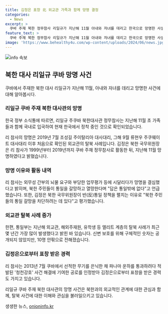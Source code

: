 ```yaml
---
title: 김정은 표창 北 외교관 가족과 함께 망명 결정
categories:
  - News
excerpt: >
  쿠바 주재 북한 정무참사 리일규가 지난해 11월 아내와 자녀를 데리고 한국으로 망명한 사실이 확인됐다. 리 씨는 외교관으로서 북한의 통일 방해 정책에 반대하고, 북한 주민들이 통일을 갈망하는 것을 강조했다. 또한, 북한 인공기로부터 쿠바에서 임무 수행 중 압력과 부당한 대우를 받아 탈북 결심했다고 전했다. 또한, 리 씨는 김정은 정권의 반(反)통일 정책을 비판하며, 북한의 정치적 억압과 감시를 드러내며 그간의 탈북 사례와 관련해 속단적인 조치를 비판했다. 최근 몇 년간 엘리트 계층의 탈북민 수가 증가하고 있다는 소식도 전해졌다.
feature_text: >
  쿠바 주재 북한 정무참사 리일규가 지난해 11월 아내와 자녀를 데리고 한국으로 망명한 사실이 확인됐다. 리 씨는 외교관으로서 북한의 통일 방해 정책에 반대하고, 북한 주민들이 통일을 갈망하는 것을 강조했다. 또한, 북한 인공기로부터 쿠바에서 임무 수행 중 압력과 부당한 대우를 받아 탈북 결심했다고 전했다. 또한, 리 씨는 김정은 정권의 반(反)통일 정책을 비판하며, 북한의 정치적 억압과 감시를 드러내며 그간의 탈북 사례와 관련해 속단적인 조치를 비판했다. 최근 몇 년간 엘리트 계층의 탈북민 수가 증가하고 있다는 소식도 전해졌다.
image: 'https://www.behealthy4u.com/wp-content/uploads/2024/06/news.jpg'
---
```


<p><img src="https://www.behealthy4u.com/wp-content/uploads/2024/06/news.jpg" alt="info 속보" /></p>

<h2 data-ke-size="size26">북한 대사 리일규 쿠바 망명 사건</h2>

<p data-ke-size="size16">쿠바에서 주재한 북한 대사 리일규가 지난해 11월, 아내와 자녀를 데리고 망명한 사건에 대해 알아봅시다.</p>

<h3>리일규 쿠바 주재 북한 대사관의 망명</h3>

<p data-ke-size="size16">한국 정부 소식통에 따르면, 리일규 주쿠바 북한대사관 정무참사는 지난해 11월 초 가족들과 함께 국내로 입국하여 현재 한국에서 정착 중인 것으로 확인되었습니다.</p>

<p data-ke-size="size16">리 참사의 망명은 2019년 7월 조성길 주이탈리아 대사대리, 그해 9월 류현우 주쿠웨이트 대사대리 이후 처음으로 확인된 외교관의 탈북 사례입니다. 김정은 북한 국무위원장은 리 참사가 1999년부터 2019년까지 쿠바 주재 정무참사로 활동한 뒤, 지난해 11월 망명하였다고 밝혔습니다.</p>

<h3>망명 이유와 활동 내역</h3>

<p data-ke-size="size16">리 참사는 외무성 간부의 뇌물 요구와 부당한 업무평가 등에 시달리다가 망명을 결심했다고 밝히며, 북한 주민들이 통일을 갈망하고 열망한다며 "답은 통일밖에 없다"고 언급했습니다. 또한, 김정은 북한 국무위원장이 반(反)통일 정책을 펼치는 이유로 "북한 주민들의 통일 갈망을 차단하려는 데 있다"고 평가했습니다.</p>

<h3>외교관 탈북 사례 증가</h3>

<p data-ke-size="size16">한편, 통일부는 지난해 외교관, 해외주재원, 유학생 등 엘리트 계층의 탈북 사례가 최근 몇 년간 가장 많이 발생했다고 밝힌 바 있습니다. 신변 보호를 위해 구체적인 숫자는 공개되지 않았지만, 10명 안팎으로 전해졌습니다.</p>

<h3>김정은으로부터 표창 받은 경력</h3>

<p data-ke-size="size16">리 참사는 2013년 7월 쿠바에서 선적한 무기를 은닉한 채 파나마 운하를 통과하려다 적발된 '청천강호' 사건 해결에 기여한 공로를 인정받아 김정은으로부터 표창을 받은 경력도 가지고 있습니다.</p>

<p data-ke-size="size16">리일규 쿠바 주재 북한 대사관의 망명 사건은 북한과의 외교적인 관계에 대한 관심과 함께, 탈북 사건에 대한 이해와 관심을 불러일으키고 있습니다.</p>
생생한 뉴스, <a href="https://onioninfo.kr" rel="dofollow">onioninfo.kr</a>


